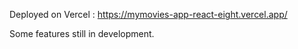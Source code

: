 Deployed on Vercel :  https://mymovies-app-react-eight.vercel.app/

Some features still in development.
